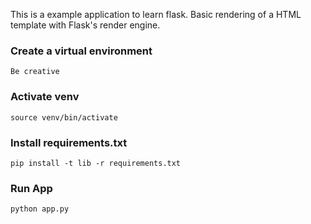 This is a example application to learn flask.
Basic rendering of a HTML template with Flask's render engine.

### Create a virtual environment
```shell script
Be creative
```

### Activate venv
```shell script
source venv/bin/activate
```

### Install requirements.txt
```shell script
pip install -t lib -r requirements.txt
```

### Run App
```shell script
python app.py
```
